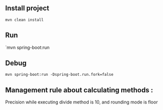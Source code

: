 ## Install project
`mvn clean install`

## Run 
`mvn spring-boot:run

## Debug
`mvn spring-boot:run -Dspring-boot.run.fork=false`

## Management rule about calculating methods :

Precision while executing divide method is 10, and rounding mode is floor
